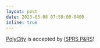 ```yaml
---
layout: post
date: 2023-05-08 07:59:00-0400
inline: true
---
```


[PolyCity](https://www.sciencedirect.com/science/article/pii/S0924271623001272#b32) is accepted by [ISPRS P&RS](https://www.journals.elsevier.com/isprs-journal-of-photogrammetry-and-remote-sensing)!
